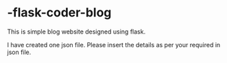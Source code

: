 # -flask-coder-blog
This is simple blog website designed using flask.

I have created one json file.
Please insert the details as per your required in json file.
